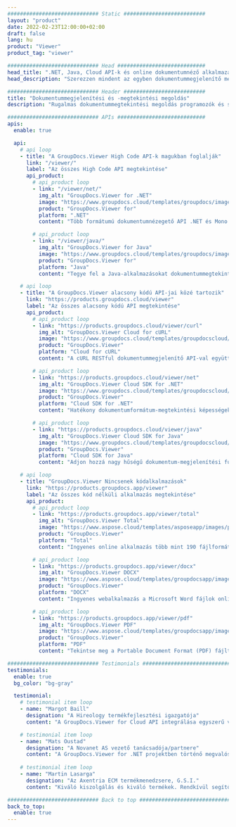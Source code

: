 ```yaml
---
############################# Static ##########################
layout: "product"
date: 2022-02-23T12:00:00+02:00
draft: false
lang: hu
product: "Viewer"
product_tag: "viewer"

############################# Head ############################
head_title: ".NET, Java, Cloud API-k és online dokumentumnéző alkalmazások a GroupDocstól"
head_description: "Szerezzen mindent az egyben dokumentummegjelenítő megoldást .NET, Java és Cloud alkalmazásokhoz. Tekintse meg a gyakori dokumentumformátumokat online az egyszerű fogd és vidd funkció segítségével."

############################# Header ##########################
title: "Dokumentummegjelenítési és -megtekintési megoldás"
description: "Rugalmas dokumentummegtekintési megoldás programozók és szakemberek számára a széles körben használt fájlformátumok bárhol renderelésére és megjelenítésére."

############################# APIs ############################
apis:
  enable: true

  api:
    # api loop
    - title: "A GroupDocs.Viewer High Code API-k magukban foglalják"
      link: "/viewer/"
      label: "Az összes High Code API megtekintése"
      api_product:
        # api_product loop
        - link: "/viewer/net/"
          img_alt: "GroupDocs.Viewer for .NET"
          image: "https://www.groupdocs.cloud/templates/groupdocs/images/product-logos/groupdocs-viewer-net.png"
          product: "GroupDocs.Viewer for"
          platform: ".NET"
          content: "Több formátumú dokumentumnézegető API .NET és Mono keretrendszerekhez, amellyel több mint 190 népszerű fájlformátum jeleníthető meg az alkalmazásaiból."

        # api_product loop
        - link: "/viewer/java/"
          img_alt: "GroupDocs.Viewer for Java"
          image: "https://www.groupdocs.cloud/templates/groupdocs/images/product-logos/groupdocs-viewer-java.png"
          product: "GroupDocs.Viewer for"
          platform: "Java"
          content: "Tegye fel a Java-alkalmazásokat dokumentummegtekintési és renderelési képességekkel a dokumentumok, képek és diagramok széles skálájának megjelenítéséhez."

    # api loop
    - title: "A GroupDocs.Viewer alacsony kódú API-jai közé tartozik"
      link: "https://products.groupdocs.cloud/viewer"
      label: "Az összes alacsony kódú API megtekintése"
      api_product:
        # api_product loop
        - link: "https://products.groupdocs.cloud/viewer/curl"
          img_alt: "GroupDocs.Viewer Cloud for cURL"
          image: "https://www.groupdocs.cloud/templates/groupdocscloud/images/sdk/272x272/groupdocs_viewer-for-curl.png"
          product: "GroupDocs.Viewer"
          platform: "Cloud for cURL"
          content: "A cURL RESTful dokumentummegjelenítő API-val együttműködve gyorsan renderelheti és megjelenítheti a Microsoft Office, PDF és más gyakori fájlformátumokat alkalmazásaiban."

        # api_product loop
        - link: "https://products.groupdocs.cloud/viewer/net"
          img_alt: "GroupDocs.Viewer Cloud SDK for .NET"
          image: "https://www.groupdocs.cloud/templates/groupdocscloud/images/sdk/272x272/groupdocs_viewer-for-net.png"
          product: "GroupDocs.Viewer"
          platform: "Cloud SDK for .NET"
          content: "Hatékony dokumentumformátum-megtekintési képességek hozzáadása a .NET-alkalmazásokhoz a Cloud SDK for .NET használatával. Tekintse meg a dokumentumokat HTML, PDF vagy képként."

        # api_product loop
        - link: "https://products.groupdocs.cloud/viewer/java"
          img_alt: "GroupDocs.Viewer Cloud SDK for Java"
          image: "https://www.groupdocs.cloud/templates/groupdocscloud/images/sdk/272x272/groupdocs_viewer-for-java.png"
          product: "GroupDocs.Viewer"
          platform: "Cloud SDK for Java"
          content: "Adjon hozzá nagy hűségű dokumentum-megjelenítési funkciókat java-alkalmazásaihoz a kifejezetten Java-hoz készült dokumentumnézegető SDK-val."

    # api loop
    - title: "GroupDocs.Viewer Nincsenek kódalkalmazások" 
      link: "https://products.groupdocs.app/viewer"
      label: "Az összes kód nélküli alkalmazás megtekintése"
      api_product:
        # api_product loop
        - link: "https://products.groupdocs.app/viewer/total"
          img_alt: "GroupDocs.Viewer Total"
          image: "https://www.aspose.cloud/templates/asposeapp/images/products/logo/aspose_viewer-app.png"
          product: "GroupDocs.Viewer"
          platform: "Total"
          content: "Ingyenes online alkalmazás több mint 190 fájlformátum megtekintéséhez bármely tetszőleges böngészőből."

        # api_product loop
        - link: "https://products.groupdocs.app/viewer/docx"
          img_alt: "GroupDocs.Viewer DOCX"
          image: "https://www.aspose.cloud/templates/groupdocsapp/images/products/logo/groupdocs_words-app.png"
          product: "GroupDocs.Viewer"
          platform: "DOCX"
          content: "Ingyenes webalkalmazás a Microsoft Word fájlok online megtekintéséhez bármilyen eszközről."

        # api_product loop
        - link: "https://products.groupdocs.app/viewer/pdf"
          img_alt: "GroupDocs.Viewer PDF"
          image: "https://www.aspose.cloud/templates/groupdocsapp/images/products/logo/groupdocs_pdf-app.png"
          product: "GroupDocs.Viewer"
          platform: "PDF"
          content: "Tekintse meg a Portable Document Format (PDF) fájlt közvetlenül a webböngészőből."

############################# Testimonials ###############################
testimonials:
  enable: true
  bg_color: "bg-gray"

  testimonial:
    # testimonial item loop
    - name: "Margot Baill"
      designation: "A Hireology termékfejlesztési igazgatója"
      content: "A GroupDocs.Viewer for Cloud API integrálása egyszerű volt a fantasztikus Ruby SDK segítségével. Nincs olyan sok cég, amely hajlandó lenne velünk dolgozni azon, amit szeretnénk. Ez egy nagyszerű partnerség."

    # testimonial item loop
    - name: "Mats Oustad"
      designation: "A Novanet AS vezető tanácsadója/partnere"
      content: "A GroupDocs.Viewer for .NET projektben történő megvalósítása és használata után úgy tűnik, hogy nagyon jól működik. Rengeteg dokumentummal teszteltem és eddig jó. Minden, amit rádobtam, szépen renderel, és ugyanolyan jól néz ki, mint egy PDF-nézegetőben vagy MS Word-ben."
              
    # testimonial item loop
    - name: "Martin Lasarga"
      designation: "Az Axentria ECM termékmenedzsere, G.S.I."
      content: "Kiváló kiszolgálás és kiváló termékek. Rendkívül segítőkészek és készségesek voltak a GroupDocs.Viewer for .NET megvalósítási folyamata során, nem tudom őket eléggé ajánlani."

############################# Back to top ###############################
back_to_top:
  enable: true
---
```

